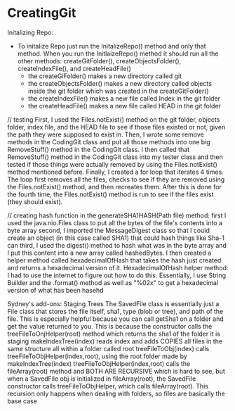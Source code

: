 # CreatingGit
Initalizing Repo: 
- To initalize Repo just run the InitalizeRepo() method and only that method. When you run the InitlaizeRepo()
method it should run all the other methods: createGitFolder(), createObjectsFolder(), createIndexFile(), and 
createHeadFile()
   - the createGiFolder() makes a new directory called git
   - the createObjectsFolder() makes a new directory called objects inside the git folder which was created in the createGitFolder()
   - the createIndexFile() makes a new file called Index in the git folder
   - the createHeadFile() makes a new file called HEAD in the git folder 

// testing 
First, I used the Files.notExist() method on the git folder, objects folder, index file, and the HEAD file to see if those files existed or not, given the path they were supposed to exist in. 
Then, I wrote some remove methods in the CodingGit class and put all those methods into one big RemoveStuff() method in the CodingGit class. I then called that RemoveStuff() method in the CodingGit class into my tester class and then tested if those things were actually removed by using the Files.notExist() method mentioned before. 
Finally, I created a for loop that iterates 4 times. The loop first removes all the files, checks to see if they are removed using the Files.notExist() method, and then recreates them. After this is done for the fourth time, the Files.notExist() method is run to see if the files exist (they should exist).

// creating hash function 
in the generateSHA1HASH(Path file) method: first I used the java.nio.Files class to put all the bytes of the file's contents into a byte array 
second, I imported the MessageDigest class so that I could create an object (in this case called SHA1) that could hash things like Sha-1 can 
third, I used the digest() method to hash what was in the byte array and I put this content into a new array called hashedBytes. 
I then created a helper method called hexadecimalOfHash that takes the hash just created and returns a hexadecimal version of it. 
HexadecimalOfHash helper method: I had to use the internet to figure out how to do this. Essentially, I use String Builder and the .format() method as well as "%02x" to get a hexadecimal version of what has been hasehd 

Sydney's add-ons: Staging Trees
The SavedFile class is essentially just a File class that stores the file itself, sha1, type (blob or tree), and path of the file. This is especially helpful because you can call getSha1 on a folder and get the value returned to you. This is because the constructor calls the treeFileToOnjHelper(root) method which returns the sha1 of the folder it is staging
makeIndexTree(index) reads index and adds COPIES all files in the same structure all within a folder called root
treeFileToObj(index) calls treeFileToObjHelper(index,root), using the root folder made by makeIndexTree(index)
treeFileToObjHelper(index,root) calls the fileArray(root) method and BOTH ARE RECURSIVE which is hard to see, but when a SavedFile obj is initialized in fileArray(root), the SavedFile constructor calls treeFileToObjHelper, which calls fileArray(root). This recursion only happens when dealing with folders, so files are basically the base case
